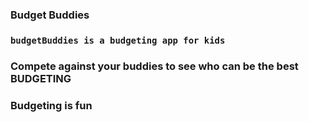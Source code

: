 ### Budget Buddies

### `budgetBuddies is a budgeting app for kids`
### Compete against your buddies to see who can be the best BUDGETING
### Budgeting is fun
